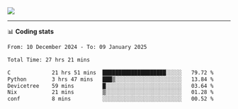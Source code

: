 <picture>
  <source
  srcset="https://github-readme-stats.vercel.app/api?username=sant0s12&show_icons=true&theme=dark"
  media="(prefers-color-scheme: dark)"
  />
  <source
  srcset="https://github-readme-stats.vercel.app/api?username=sant0s12&show_icons=true"
  media="(prefers-color-scheme: light)"
  />
  <img src="https://github-readme-stats.vercel.app/api?username=sant0s12&show_icons=true" />
</picture>

---

📊 **Coding stats**

<!--START_SECTION:waka-->

```txt
From: 10 December 2024 - To: 09 January 2025

Total Time: 27 hrs 21 mins

C             21 hrs 51 mins  ████████████████████░░░░░   79.72 %
Python        3 hrs 47 mins   ███▒░░░░░░░░░░░░░░░░░░░░░   13.84 %
Devicetree    59 mins         █░░░░░░░░░░░░░░░░░░░░░░░░   03.64 %
Nix           21 mins         ▒░░░░░░░░░░░░░░░░░░░░░░░░   01.28 %
conf          8 mins          ░░░░░░░░░░░░░░░░░░░░░░░░░   00.52 %
```

<!--END_SECTION:waka-->
